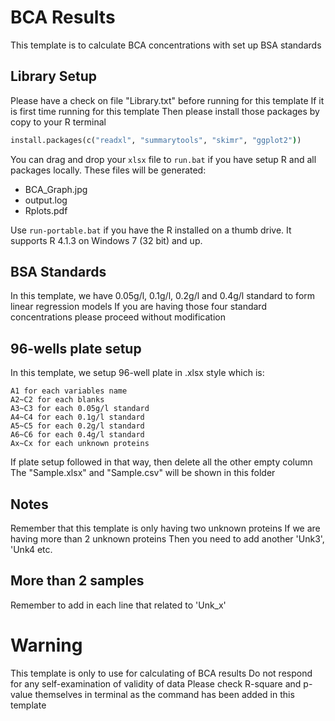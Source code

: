# BCA Results

This template is to calculate BCA concentrations with set up BSA standards

## Library Setup

Please have a check on file "Library.txt" before running for this template
If it is first time running for this template
Then please install those packages by copy to your R terminal

```cmd
install.packages(c("readxl", "summarytools", "skimr", "ggplot2"))
```

You can drag and drop your `xlsx` file to `run.bat` if you have setup R and all packages locally. These files will be generated:

- BCA_Graph.jpg
- output.log
- Rplots.pdf

Use `run-portable.bat` if you have the R installed on a thumb drive. It supports R 4.1.3 on Windows 7 (32 bit) and up.

## BSA Standards

In this template, we have 0.05g/l, 0.1g/l, 0.2g/l and 0.4g/l standard to form linear regression models
If you are having those four standard concentrations please proceed without modification

## 96-wells plate setup

In this template, we setup 96-well plate in .xlsx style which is:

```
A1 for each variables name
A2~C2 for each blanks
A3~C3 for each 0.05g/l standard
A4~C4 for each 0.1g/l standard
A5~C5 for each 0.2g/l standard
A6~C6 for each 0.4g/l standard
Ax~Cx for each unknown proteins
```

If plate setup followed in that way, then delete all the other empty column
The "Sample.xlsx" and "Sample.csv" will be shown in this folder

## Notes

Remember that this template is only having two unknown proteins
If we are having more than 2 unknown proteins
Then you need to add another 'Unk3', 'Unk4 etc.

## More than 2 samples

Remember to add in each line that related to 'Unk_x'

# Warning

This template is only to use for calculating of BCA results
Do not respond for any self-examination of validity of data
Please check R-square and p-value themselves in terminal as the command has been added in this template
